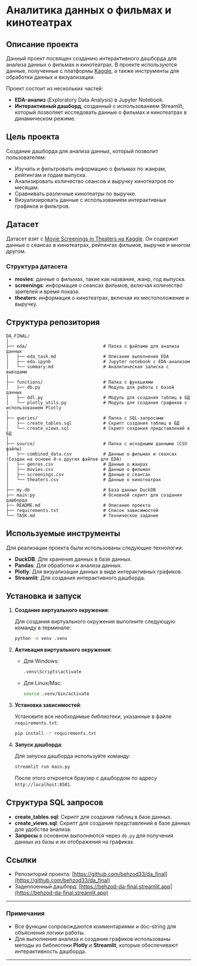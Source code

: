 # Аналитика данных о фильмах и кинотеатрах

## Описание проекта

Данный проект посвящен созданию интерактивного дашборда для анализа данных о фильмах и кинотеатрах. В проекте используются данные, полученные с платформы [Kaggle](https://www.kaggle.com/datasets/winstontyson/movie-screenings-in-theaters), а также инструменты для обработки данных и визуализации.

Проект состоит из нескольких частей:
- **EDA-анализ** (Exploratory Data Analysis) в Jupyter Notebook.
- **Интерактивный дашборд**, созданный с использованием Streamlit, который позволяет исследовать данные о фильмах и кинотеатрах в динамическом режиме.

## Цель проекта

Создание дашборда для анализа данных, который позволит пользователям:
- Изучать и фильтровать информацию о фильмах по жанрам, рейтингам и годам выпуска.
- Анализировать количество сеансов и выручку кинотеатров по месяцам.
- Сравнивать различные кинотеатры по выручке.
- Визуализировать данные с использованием интерактивных графиков и фильтров.

## Датасет

Датасет взят с [Movie Screenings in Theaters на Kaggle](https://www.kaggle.com/datasets/winstontyson/movie-screenings-in-theaters). Он содержит данные о сеансах в кинотеатрах, рейтингах фильмов, выручке и многом другом.

### Структура датасета
- **movies**: данные о фильмах, такие как название, жанр, год выпуска.
- **screenings**: информация о сеансах фильмов, включая количество зрителей и время показа.
- **theaters**: информация о кинотеатрах, включая их местоположение и выручку.

## Структура репозитория

```plaintext
DA_FINAL/
│
├── eda/                             # Папка с файлами для анализа данных
│   ├── eda_task.md                  # Описание выполнения EDA
│   ├── eda.ipynb                    # Jupyter notebook с EDA-анализом
│   └── summary.md                   # Аналитическая записка с выводами
│
├── functions/                       # Папка с функциями
│   ├── db.py                        # Модуль для работы с базой данных
│   ├── ddl.py                       # Модуль для создания таблиц в БД
│   └── plotly_utils.py              # Модуль для создания графиков с использованием Plotly
│
├── queries/                         # Папка с SQL-запросами
│   ├── create_tables.sql            # Скрипт создания таблиц в БД
│   └── create_views.sql             # Скрипт создания представлений в БД
│
├── source/                          # Папка с исходными данными (CSV файлы)
│   ├── combined_data.csv            # Данные о фильмах и сеансах (Создан на основе 4-х других файлов для EDA)
│   ├── genres.csv                   # Данные о жанрах
│   ├── movies.csv                   # Данные о фильмах
│   ├── screenings.csv               # Данные о сеансах
│   └── theaters.csv                 # Данные о кинотеатрах
│
├── my.db                            # База данных DuckDB
├── main.py                          # Основной скрипт для создания дашборда
├── README.md                        # Описание проекта
├── requirements.txt                 # Список зависимостей
└── TASK.md                          # Техническое задание
```

## Используемые инструменты

Для реализации проекта были использованы следующие технологии:
- **DuckDB**: Для хранения данных в базе данных.
- **Pandas**: Для обработки и анализа данных.
- **Plotly**: Для визуализации данных в виде интерактивных графиков.
- **Streamlit**: Для создания интерактивного дашборда.

## Установка и запуск

1. **Создание виртуального окружения**:

   Для создания виртуального окружения выполните следующую команду в терминале:

   ```bash
   python -m venv .venv
   ```

2. **Активация виртуального окружения**:
   - Для Windows:
     ```bash
     .venv\Scripts\activate
     ```
   - Для Linux/Mac:
     ```bash
     source .venv/bin/activate
     ```

3. **Установка зависимостей**:

   Установите все необходимые библиотеки, указанные в файле `requirements.txt`:

   ```bash
   pip install -r requirements.txt
   ```

4. **Запуск дашборда**:

   Для запуска дашборда используйте команду:

   ```bash
   streamlit run main.py
   ```

   После этого откроется браузер с дашбордом по адресу `http://localhost:8501`.

## Структура SQL запросов

- **create_tables.sql**: Скрипт для создания таблиц в базе данных.
- **create_views.sql**: Скрипт для создания представлений в базе данных для удобства анализа.
- **Запросы** в основном выполняются через `db.py` для получения данных из базы и их отображения на графиках.

## Ссылки

- Репозиторий проекта: [https://github.com/behzod33/da_final](https://github.com/behzod33/da_final)
- Задеплоенный дашборд: [https://behzod-da-final.streamlit.app](https://behzod-da-final.streamlit.app)

---

### Примечания
- Все функции сопровождаются комментариями и doc-string для объяснения логики работы.
- Для выполнения анализа и создания графиков использованы методы из библиотеки **Plotly** и **Streamlit**, которые обеспечивают интерактивность дашборда.

---
